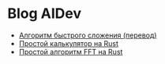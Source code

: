# Blog AIDev

- [Алгоритм быстрого сложения (перевод)](./fast-sum.md)
- [Простой калькулятор на Rust](./calc-in-rust.md)
- [Простой алгоритм FFT на Rust](./fft-in-rust.md)
